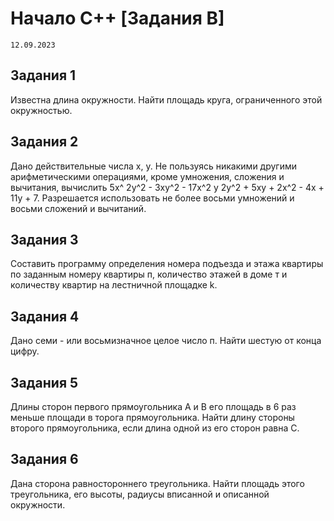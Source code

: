 # Начало C++ [Задания B]
`12.09.2023`

## Задания 1
Известна длина окружности. Найти площадь круга, ограниченного этой окружностью.
## Задания 2
Дано действительные числа х, у. Не пользуясь никакими другими арифметическими операциями, кроме умножения, сложения и вычитания, вычислить 5x^ 2y^2 - 3хy^2 - 17x^2 y 2y^2 + 5xy + 2x^2 - 4x + 11y + 7. Разрешается использовать не более восьми умножений и
восьми сложений и вычитаний.
## Задания 3
Составить программу определения номера подъезда и этажа квартиры по заданным номеру квартиры п, количество этажей в доме т и количеству квартир на лестничной площадке k.
## Задания 4
Дано семи - или восьмизначное целое число п. Найти шестую от конца цифру.
## Задания 5
Длины сторон первого прямоугольника А и В его площадь в 6 раз меньше площади в торога прямоугольника. Найти длину стороны второго прямоугольника, если длина одной
из его сторон равна С.
## Задания 6
Дана сторона равностороннего треугольника. Найти площадь этого треугольника, его высоты, радиусы вписанной и описанной окружности.
